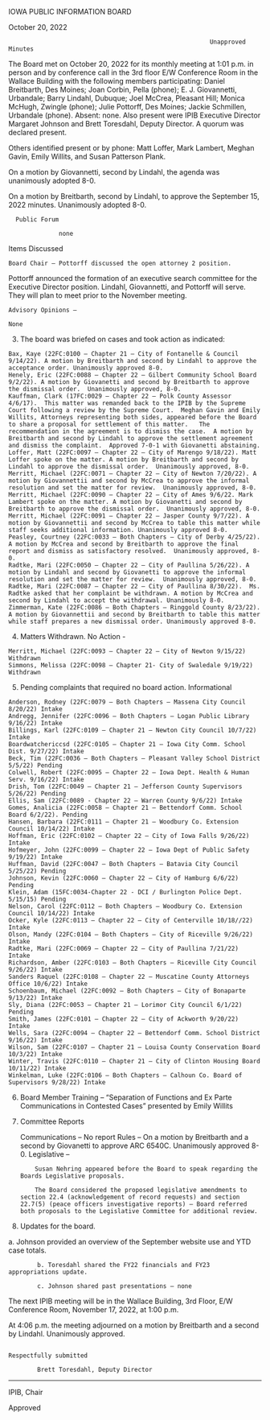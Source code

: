  IOWA PUBLIC INFORMATION BOARD

October 20, 2022

                                                            Unapproved Minutes

The Board met on October 20, 2022 for its monthly meeting at 1:01 p.m. in person and by conference call in the 3rd floor E/W Conference Room in the Wallace Building with the following members participating: Daniel Breitbarth, Des Moines; Joan Corbin, Pella (phone); E. J. Giovannetti, Urbandale; Barry Lindahl, Dubuque; Joel McCrea, Pleasant Hill; Monica McHugh, Zwingle (phone); Julie Pottorff, Des Moines; Jackie Schmillen, Urbandale (phone). Absent: none. Also present were IPIB Executive Director Margaret Johnson and Brett Toresdahl, Deputy Director. A quorum was declared present.

Others identified present or by phone: Matt Loffer, Mark Lambert, Meghan Gavin, Emily Willits, and Susan Patterson Plank.

 

On a motion by Giovannetti, second by Lindahl, the agenda was unanimously adopted 8-0.

On a motion by Breitbarth, second by Lindahl, to approve the September 15, 2022 minutes. Unanimously adopted 8-0.

      Public Forum

                  none

Items Discussed

    Board Chair – Pottorff discussed the open attorney 2 position.

Pottorff announced the formation of an executive search committee for the Executive Director position. Lindahl, Giovannetti, and Pottorff will serve. They will plan to meet prior to the November meeting.                                                                                                                                                                                                                                                                                                                                                               

    Advisory Opinions –

    None

 3)  The board was briefed on cases and took action as indicated: 

    Bax, Kaye (22FC:0100 – Chapter 21 – City of Fontanelle & Council 9/14/22). A motion by Breitbarth and second by Lindahl to approve the acceptance order. Unanimously approved 8-0.
    Henely, Eric (22FC:0088 – Chapter 22 – Gilbert Community School Board 9/2/22). A motion by Giovanetti and second by Breitbarth to approve the dismissal order.  Unanimously approved, 8-0.
    Kauffman, Clark (17FC:0029 – Chapter 22 – Polk County Assessor 4/6/17).  This matter was remanded back to the IPIB by the Supreme Court following a review by the Supreme Court.  Meghan Gavin and Emily Willits, Attorneys representing both sides, appeared before the Board to share a proposal for settlement of this matter.   The recommendation in the agreement is to dismiss the case.  A motion by Breitbarth and second by Lindahl to approve the settlement agreement and dismiss the complaint.  Approved 7-0-1 with Giovanetti abstaining.                                                                                                                                      
    Loffer, Matt (22FC:0097 – Chapter 22 – City of Marengo 9/18/22). Matt Loffer spoke on the matter. A motion by Breitbarth and second by Lindahl to approve the dismissal order.  Unanimously approved, 8-0.
    Merritt, Michael (22FC:0071 – Chapter 22 – City of Newton 7/20/22). A motion by Giovannettii and second by McCrea to approve the informal resolution and set the matter for review.  Unanimously approved, 8-0.
    Merritt, Michael (22FC:0090 – Chapter 22 – City of Ames 9/6/22. Mark Lambert spoke on the matter. A motion by Giovanetti and second by Breitbarth to approve the dismissal order.  Unanimously approved, 8-0.
    Merritt, Michael (22FC:0091 – Chapter 22 – Jasper County 9/7/22). A motion by Giovannettii and second by McCrea to table this matter while staff seeks additional information. Unanimously approved 8-0.
    Peasley, Courtney (22FC:0033 – Both Chapters – City of Derby 4/25/22). A motion by McCrea and second by Breitbarth to approve the final report and dismiss as satisfactory resolved.  Unanimously approved, 8-0.
    Radtke, Mari (22FC:0050 – Chapter 22 – City of Paullina 5/26/22). A motion by Lindahl and second by Giovanetti to approve the informal resolution and set the matter for review.  Unanimously approved, 8-0.
    Radtke, Mari (22FC:0087 – Chapter 22 – City of Paullina 8/30/22).  Ms. Radtke asked that her complaint be withdrawn. A motion by McCrea and second by Lindahl to accept the withdrawal. Unanimously 8-0.
    Zimmerman, Kate (22FC:0086 – Both Chapters – Ringgold County 8/23/22). A motion by Giovannettii and second by Breitbarth to table this matter while staff prepares a new dismissal order. Unanimously approved 8-0.

  4)   Matters Withdrawn. No Action -

    Merritt, Michael (22FC:0093 – Chapter 22 – City of Newton 9/15/22)  Withdrawn
    Simmons, Melissa (22FC:0098 – Chapter 21- City of Swaledale 9/19/22)  Withdrawn

  5)  Pending complaints that required no board action.  Informational

    Anderson, Rodney (22FC:0079 – Both Chapters – Massena City Council 8/20/22) Intake
    Andregg, Jennifer (22FC:0096 – Both Chapters – Logan Public Library 9/16/22) Intake
    Billings, Karl (22FC:0109 – Chapter 21 – Newton City Council 10/7/22) Intake
    Boardwatchericcsd (22FC:0105 – Chapter 21 – Iowa City Comm. School Dist. 9/27/22) Intake
    Beck, Tim (22FC:0036 – Both Chapters – Pleasant Valley School District 5/5/22) Pending
    Colwell, Robert (22FC:0095 – Chapter 22 – Iowa Dept. Health & Human Serv. 9/16/22) Intake         
    Drish, Tom (22FC:0049 – Chapter 21 – Jefferson County Supervisors 5/26/22) Pending
    Ellis, Sam (22FC:0089 - Chapter 22 – Warren County 9/6/22) Intake
    Gomes, Analicia (22FC:0058 – Chapter 21 – Bettendorf Comm. School Board 6/2/22). Pending
    Hansen, Barbara (22FC:0111 – Chapter 21 – Woodbury Co. Extension Council 10/14/22) Intake
    Hoffman, Eric (22FC:0102 – Chapter 22 – City of Iowa Falls 9/26/22) Intake
    Hofmeyer, John (22FC:0099 – Chapter 22 – Iowa Dept of Public Safety 9/19/22) Intake
    Huffman, David (22FC:0047 – Both Chapters – Batavia City Council 5/25/22) Pending
    Johnson, Kevin (22FC:0060 – Chapter 22 – City of Hamburg 6/6/22) Pending
    Klein, Adam (15FC:0034-Chapter 22 - DCI / Burlington Police Dept. 5/15/15) Pending
    Nelson, Carol (22FC:0112 – Both Chapters – Woodbury Co. Extension Council 10/14/22) Intake
    Ocker, Kyle (22FC:0113 – Chapter 22 – City of Centerville 10/18//22) Intake
    Olson, Mandy (22FC:0104 – Both Chapters – City of Riceville 9/26/22) Intake
    Radtke, Mari (22FC:0069 – Chapter 22 – City of Paullina 7/21/22) Intake
    Richardson, Amber (22FC:0103 – Both Chapters – Riceville City Council 9/26/22) Intake
    Sanders Raquel (22FC:0108 – Chapter 22 – Muscatine County Attorneys Office 10/6/22) Intake
    Schoenbaum, Michael (22FC:0092 – Both Chapters – City of Bonaparte 9/13/22) Intake
    Sly, Diana (22FC:0053 – Chapter 21 – Lorimor City Council 6/1/22) Pending
    Smith, James (22FC:0101 – Chapter 22 – City of Ackworth 9/20/22) Intake
    Wells, Sara (22FC:0094 – Chapter 22 – Bettendorf Comm. School District 9/16/22) Intake
    Wilson, Sam (22FC:0107 – Chapter 21 – Louisa County Conservation Board 10/3/22) Intake
    Winter, Travis (22FC:0110 – Chapter 21 – City of Clinton Housing Board 10/11/22) Intake
    Winkelman, Luke (22FC:0106 – Both Chapters – Calhoun Co. Board of Supervisors 9/28/22) Intake

6) Board Member Training – “Separation of Functions and Ex Parte Communications in Contested Cases” presented by Emily Willits

7)  Committee Reports

    Communications – No report
    Rules – On a motion by Breitbarth and a second by Giovanetti to approve ARC 6540C. Unanimously approved 8-0.
    Legislative –

            Susan Nehring appeared before the Board to speak regarding the Boards Legislative proposals.

            The Board considered the proposed legislative amendments to section 22.4 (acknowledgement of record requests) and section 22.7(5) (peace officers investigative reports) – Board referred both proposals to the Legislative Committee for additional review.

8)  Updates for the board.

a. Johnson provided an overview of the September website use and YTD case totals.

            b. Toresdahl shared the FY22 financials and FY23 appropriations update.

            c. Johnson shared past presentations – none                                                                                               

The next IPIB meeting will be in the Wallace Building, 3rd Floor, E/W Conference Room, November 17, 2022, at 1:00 p.m.

At 4:06 p.m. the meeting adjourned on a motion by Breitbarth and a second by Lindahl.  Unanimously approved.                                                                                       

                                                                                                Respectfully submitted

            Brett Toresdahl, Deputy Director 

__________________________

IPIB, Chair

Approved
